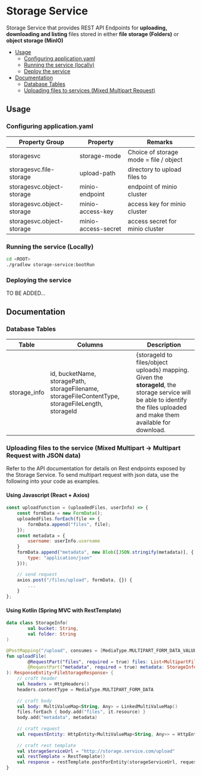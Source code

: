 # Storage Service

Storage Service that provides REST API Endpoints for **uploading, downloading and listing** files stored in either 
**file storage (Folders)** or **object storage (MinIO)**

- [Usage](#usage)
    - [Configuring application.yaml](#configuring-applicationyaml)
    - [Running the service (locally)](#running-the-service-locally)
    - [Deploy the service](#deploying-the-service)
- [Documentation](#documentation)
    - [Database Tables](#database-tables)
    - [Uploading files to services (Mixed Multipart Request)](#uploading-files-to-the-service-mixed-multipart---multipart-request-with-json-data)

## Usage

### Configuring application.yaml

| Property Group | Property | Remarks |
| --- | --- | --- |
| storagesvc | storage-mode | Choice of storage mode = file / object |
| storagesvc.file-storage | upload-path | directory to upload files to |
| storagesvc.object-storage | minio-endpoint | endpoint of minio cluster |
| storagesvc.object-storage | minio-access-key | access key for minio cluster |
| storagesvc.object-storage | minio-access-secret | access secret for minio cluster |

### Running the service (Locally)

```bash
cd <ROOT>
./gradlew storage-service:bootRun
```

### Deploying the service

TO BE ADDED...

## Documentation

### Database Tables

| Table | Columns | Description |
| --- | --- | --- |
| storage_info | id, bucketName, storagePath, storageFilename, storageFileContentType, storageFileLength, storageId | {storageId to files/object uploads} mapping. Given the **storageId**, the storage service will be able to identify the files uploaded and make them available for download. |

### Uploading files to the service (Mixed Multipart -> Multipart Request with JSON data)

Refer to the API documentation for details on Rest endpoints exposed by the Storage Service. To send multipart request 
with json data, use the following into your code as examples.

#### Using Javascript (React + Axios)

```javascript
const uploadfunction = (uploadedFiles, userInfo) => {
    const formData = new FormData();
    uploadedFiles.forEach(file => {
        formData.append("files", file);
    });
    const metadata = {
        username: userInfo.username
    }
    formData.append("metadata", new Blob([JSON.stringify(metadata)], {
        type: "application/json"
    }));

    // send request
    axios.post("/files/upload", formData, {}) {
        ...
    }       
};
```

#### Using Kotlin (Spring MVC with RestTemplate)

```kotlin
data class StorageInfo(
        val bucket: String,
        val folder: String
)
```

```kotlin
@PostMapping("/upload", consumes = [MediaType.MULTIPART_FORM_DATA_VALUE])
fun uploadFile(
        @RequestPart("files", required = true) files: List<MultipartFile>,
        @RequestPart("metadata", required = true) metadata: StorageInfo
): ResponseEntity<FileStorageResponse> {
    // craft header
    val headers = HttpHeaders()
    headers.contentType = MediaType.MULTIPART_FORM_DATA
    
    // craft body
    val body: MultiValueMap<String, Any> = LinkedMultiValueMap()
    files.forEach { body.add("files", it.resource) }
    body.add("metadata", metadata)
    
    // craft request
    val requestEntity: HttpEntity<MultiValueMap<String, Any>> = HttpEntity(body, headers)
    
    // craft rest template
    val storageServiceUrl = "http://storage.service.com/upload"
    val restTemplate = RestTemplate()
    val response = restTemplate.postForEntity(storageServiceUrl, requestEntity, String::class.java)
}
```
